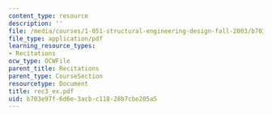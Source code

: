 ```yaml
---
content_type: resource
description: ''
file: /media/courses/1-051-structural-engineering-design-fall-2003/b703e97f6d6e3acbc11828b7cbe205a5_rec3_ex.pdf
file_type: application/pdf
learning_resource_types:
- Recitations
ocw_type: OCWFile
parent_title: Recitations
parent_type: CourseSection
resourcetype: Document
title: rec3_ex.pdf
uid: b703e97f-6d6e-3acb-c118-28b7cbe205a5
---
```


